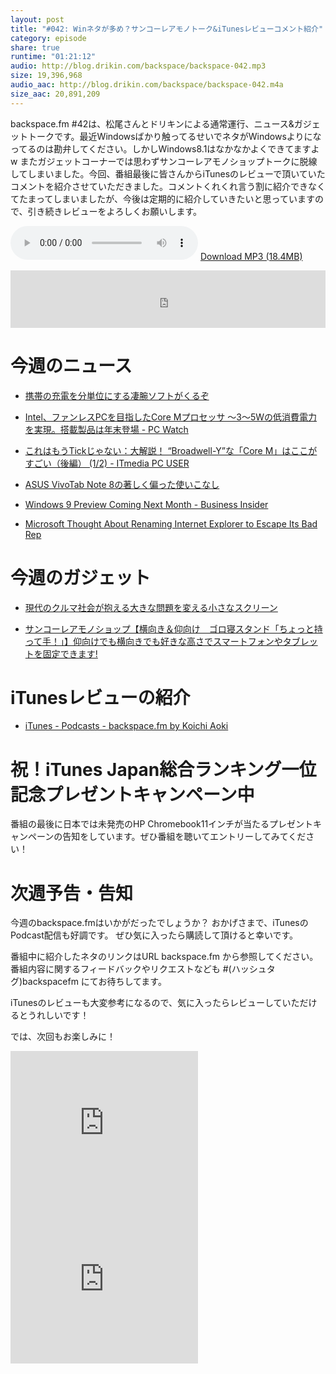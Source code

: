 ```yaml
---
layout: post
title: "#042: Winネタが多め？サンコーレアモノトーク&iTunesレビューコメント紹介"
category: episode
share: true
runtime: "01:21:12"
audio: http://blog.drikin.com/backspace/backspace-042.mp3
size: 19,396,968
audio_aac: http://blog.drikin.com/backspace/backspace-042.m4a
size_aac: 20,891,209
---
```


backspace.fm #42は、松尾さんとドリキンによる通常運行、ニュース&ガジェットトークです。最近Windowsばかり触ってるせいでネタがWindowsよりになってるのは勘弁してください。しかしWindows8.1はなかなかよくできてますよw またガジェットコーナーでは思わずサンコーレアモノショップトークに脱線してしまいました。今回、番組最後に皆さんからiTunesのレビューで頂いていたコメントを紹介させていただきました。コメントくれくれ言う割に紹介できなくてたまってしまいましたが、今後は定期的に紹介していきたいと思っていますので、引き続きレビューをよろしくお願いします。

<audio src="http://blog.drikin.com/backspace/backspace-042.mp3" controls preload></audio>
[Download MP3 (18.4MB)](http://blog.drikin.com/backspace/backspace-042.mp3)

<iframe src="http://backspace.fm/subscribes.html" width="100%" height="92" scrolling="no" frameborder="0"></iframe>


# 今週のニュース

- [携帯の充電を分単位にする凄腕ソフトがくるぞ](http://www.gizmodo.jp/2014/08/post_15300.html)

- [Intel、ファンレスPCを目指したCore Mプロセッサ ～3～5Wの低消費電力を実現。搭載製品は年末登場 - PC Watch](http://pc.watch.impress.co.jp/docs/news/20140812_661853.html)

- [これはもうTickじゃない：大解説！ “Broadwell-Y”な「Core M」はここがすごい（後編） (1/2) - ITmedia PC USER](http://www.itmedia.co.jp/pcuser/articles/1408/15/news067.html)

- [ASUS VivoTab Note 8の著しく偏った使いこなし](http://hitoriblog.com/?p=25466)

- [Windows 9 Preview Coming Next Month - Business Insider](http://www.businessinsider.com/windows-9-release-preview-rumors-2014-8)

- [Microsoft Thought About Renaming Internet Explorer to Escape Its Bad Rep](http://gizmodo.com/microsoft-almost-renamed-internet-explorer-to-escape-it-1621892429)


# 今週のガジェット

- [現代のクルマ社会が抱える大きな問題を変える小さなスクリーン](http://www.gizmodo.jp/2014/08/post_15276.html)

- [サンコーレアモノショップ【横向き＆仰向け　ゴロ寝スタンド「ちょっと持って手！」】仰向けでも横向きでも好きな高さでスマートフォンやタブレットを固定できます!](http://www.thanko.jp/product/5106.html)

# iTunesレビューの紹介

- [iTunes - Podcasts - backspace.fm by Koichi Aoki](https://itunes.apple.com/us/podcast/backspace.fm/id830709730?mt=2)

# 祝！iTunes Japan総合ランキング一位記念プレゼントキャンペーン中

番組の最後に日本では未発売のHP Chromebook11インチが当たるプレゼントキャンペーンの告知をしています。ぜひ番組を聴いてエントリーしてみてください！

# 次週予告・告知

今週のbackspace.fmはいかがだったでしょうか？
おかげさまで、iTunesのPodcast配信も好調です。
ぜひ気に入ったら購読して頂けると幸いです。

番組中に紹介したネタのリンクはURL backspace.fm から参照してください。
番組内容に関するフィードバックやリクエストなども #(ハッシュタグ)backspacefm にてお待ちしてます。

iTunesのレビューも大変参考になるので、気に入ったらレビューしていただけるとうれしいです！

では、次回もお楽しみに！

<iframe src="http://rcm-fe.amazon-adsystem.com/e/cm?t=driftking-22&o=9&p=12&l=bn1&mode=videogames-jp&browse=637394&fc1=000000&lt1=_blank&lc1=3366FF&bg1=FFFFFF&f=ifr" marginwidth="0" marginheight="0" width="300" height="250" border="0" frameborder="0" style="border:none;" scrolling="no"></iframe>
<iframe src="http://rcm-fe.amazon-adsystem.com/e/cm?t=driftking-22&o=9&p=12&l=bn1&mode=computers-jp&browse=2127209051&fc1=000000&lt1=_blank&lc1=3366FF&bg1=FFFFFF&f=ifr" marginwidth="0" marginheight="0" width="300" height="250" border="0" frameborder="0" style="border:none;" scrolling="no"></iframe>


